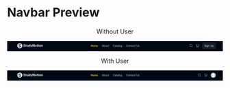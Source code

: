 <h1>Navbar Preview</h1>

<p align="center">Without User</p>
<img align="center" src="./images/navbar_no_user.png"/>

<p align="center">With User</p>
<img align="center" src="./images/navbar_with_user.png"/>
